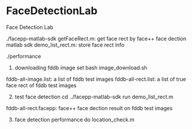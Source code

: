 FaceDetectionLab
================

Face Detection Lab

./facepp-matlab-sdk
getFaceRect.m: get face rect by face++ face dection matlab sdk
demo_list_rect.m: store face rect info

./performance
1. downloading fddb image set
bash image_download.sh

fddb-all-image.list: a list of fddb test images
fddb-all-rect.list: a list of true face rect of fddb test images

2. test face detection
cd ../facepp-matlab-sdk
run demo_list_rect.m

fddb-all-rect.facepp: face++ face dection result on fddb test images

3. face detection performance
do location_check.m
